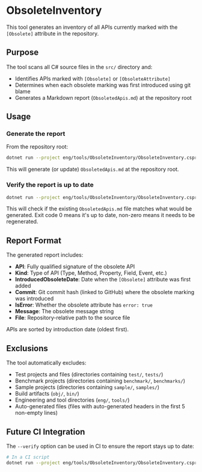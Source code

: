 # ObsoleteInventory

This tool generates an inventory of all APIs currently marked with the `[Obsolete]` attribute in the repository.

## Purpose

The tool scans all C# source files in the `src/` directory and:
- Identifies APIs marked with `[Obsolete]` or `[ObsoleteAttribute]`
- Determines when each obsolete marking was first introduced using git blame
- Generates a Markdown report (`ObsoletedApis.md`) at the repository root

## Usage

### Generate the report

From the repository root:

```bash
dotnet run --project eng/tools/ObsoleteInventory/ObsoleteInventory.csproj -c Release
```

This will generate (or update) `ObsoletedApis.md` at the repository root.

### Verify the report is up to date

```bash
dotnet run --project eng/tools/ObsoleteInventory/ObsoleteInventory.csproj -c Release -- --verify
```

This will check if the existing `ObsoletedApis.md` file matches what would be generated. Exit code 0 means it's up to date, non-zero means it needs to be regenerated.

## Report Format

The generated report includes:
- **API**: Fully qualified signature of the obsolete API
- **Kind**: Type of API (Type, Method, Property, Field, Event, etc.)
- **IntroducedObsoleteDate**: Date when the `[Obsolete]` attribute was first added
- **Commit**: Git commit hash (linked to GitHub) where the obsolete marking was introduced
- **IsError**: Whether the obsolete attribute has `error: true`
- **Message**: The obsolete message string
- **File**: Repository-relative path to the source file

APIs are sorted by introduction date (oldest first).

## Exclusions

The tool automatically excludes:
- Test projects and files (directories containing `test/`, `tests/`)
- Benchmark projects (directories containing `benchmark/`, `benchmarks/`)
- Sample projects (directories containing `sample/`, `samples/`)
- Build artifacts (`obj/`, `bin/`)
- Engineering and tool directories (`eng/`, `tools/`)
- Auto-generated files (files with auto-generated headers in the first 5 non-empty lines)

## Future CI Integration

The `--verify` option can be used in CI to ensure the report stays up to date:

```bash
# In a CI script
dotnet run --project eng/tools/ObsoleteInventory/ObsoleteInventory.csproj -c Release -- --verify
```
